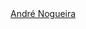 <script type="text/javascript" src="https://platform.linkedin.com/badges/js/profile.js" async defer></script>
<div class="LI-profile-badge"  data-version="v1" data-size="large" data-locale="pt_BR" data-type="horizontal" data-theme="dark" data-vanity="andredrnogueira"><a class="LI-simple-link" href='https://pt.linkedin.com/in/andredrnogueira?trk=profile-badge'>André Nogueira</a></div>


